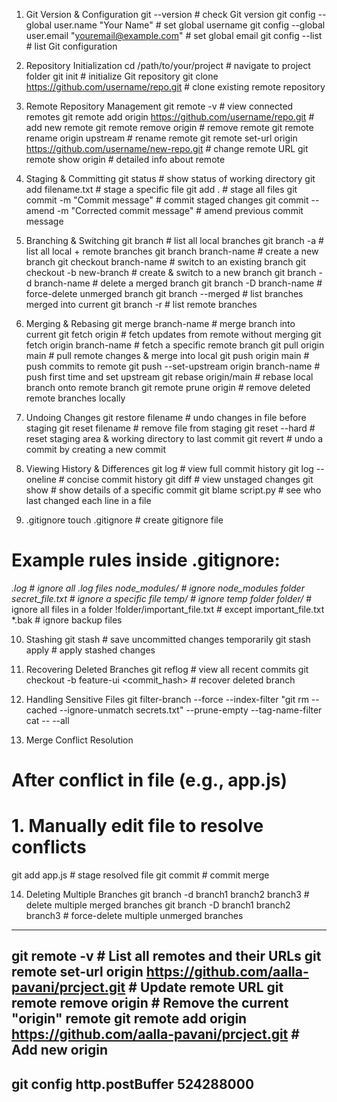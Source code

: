 1. Git Version & Configuration
git --version                                   # check Git version
git config --global user.name "Your Name"       # set global username
git config --global user.email "youremail@example.com"  # set global email
git config --list                               # list Git configuration

2. Repository Initialization
cd /path/to/your/project                        # navigate to project folder
git init                                        # initialize Git repository
git clone https://github.com/username/repo.git # clone existing remote repository

3. Remote Repository Management
git remote -v                                   # view connected remotes
git remote add origin https://github.com/username/repo.git  # add new remote
git remote remove origin                        # remove remote
git remote rename origin upstream              # rename remote
git remote set-url origin https://github.com/username/new-repo.git # change remote URL
git remote show origin                          # detailed info about remote

4. Staging & Committing
git status                                      # show status of working directory
git add filename.txt                             # stage a specific file
git add .                                       # stage all files
git commit -m "Commit message"                  # commit staged changes
git commit --amend -m "Corrected commit message" # amend previous commit message

5. Branching & Switching
git branch                                      # list all local branches
git branch -a                                   # list all local + remote branches
git branch branch-name                           # create a new branch
git checkout branch-name                         # switch to an existing branch
git checkout -b new-branch                       # create & switch to a new branch
git branch -d branch-name                        # delete a merged branch
git branch -D branch-name                        # force-delete unmerged branch
git branch --merged                              # list branches merged into current
git branch -r                                    # list remote branches

6. Merging & Rebasing
git merge branch-name                            # merge branch into current
git fetch origin                                 # fetch updates from remote without merging
git fetch origin branch-name                     # fetch a specific remote branch
git pull origin main                             # pull remote changes & merge into local
git push origin main                             # push commits to remote
git push --set-upstream origin branch-name      # push first time and set upstream
git rebase origin/main                            # rebase local branch onto remote branch
git remote prune origin                          # remove deleted remote branches locally

7. Undoing Changes
git restore filename                             # undo changes in file before staging
git reset filename                               # remove file from staging
git reset --hard                                 # reset staging area & working directory to last commit
git revert <commit>                              # undo a commit by creating a new commit

8. Viewing History & Differences
git log                                         # view full commit history
git log --oneline                               # concise commit history
git diff                                        # view unstaged changes
git show <commit>                               # show details of a specific commit
git blame script.py                             # see who last changed each line in a file

9. .gitignore
touch .gitignore                                # create gitignore file
# Example rules inside .gitignore:
*.log                                           # ignore all .log files
node_modules/                                   # ignore node_modules folder
secret_file.txt                                 # ignore a specific file
temp/                                           # ignore temp folder
folder/*                                        # ignore all files in a folder
!folder/important_file.txt                      # except important_file.txt
*.bak                                           # ignore backup files

10. Stashing
git stash                                       # save uncommitted changes temporarily
git stash apply                                 # apply stashed changes

11. Recovering Deleted Branches
git reflog                                      # view all recent commits
git checkout -b feature-ui <commit_hash>       # recover deleted branch

12. Handling Sensitive Files
git filter-branch --force --index-filter "git rm --cached --ignore-unmatch secrets.txt" --prune-empty --tag-name-filter cat -- --all

13. Merge Conflict Resolution
# After conflict in file (e.g., app.js)
# 1. Manually edit file to resolve conflicts
git add app.js                                  # stage resolved file
git commit                                      # commit merge

14. Deleting Multiple Branches
git branch -d branch1 branch2 branch3          # delete multiple merged branches
git branch -D branch1 branch2 branch3          # force-delete multiple unmerged branches
--------------------------------------------------------------------------------------------
git remote -v                # List all remotes and their URLs
git remote set-url origin https://github.com/aalla-pavani/prcject.git   # Update remote URL
git remote remove origin     # Remove the current "origin" remote
git remote add origin https://github.com/aalla-pavani/prcject.git       # Add new origin
--------------------------
git config http.postBuffer 524288000
--------------------------

